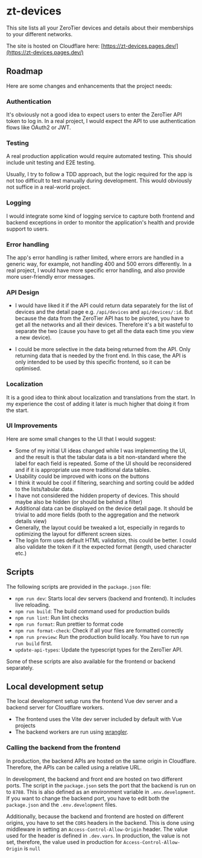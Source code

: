 # zt-devices

This site lists all your ZeroTier devices and details about their memberships to your different networks.

The site is hosted on Cloudflare here: [https://zt-devices.pages.dev/](https://zt-devices.pages.dev/)

## Roadmap

Here are some changes and enhancements that the project needs:

### Authentication

It's obviously not a good idea to expect users to enter the ZeroTier API token to log in. In a real project, I would expect the API to use authentication flows like OAuth2 or JWT.

### Testing

A real production application would require automated testing. This should include unit testing and E2E testing.

Usually, I try to follow a TDD approach, but the logic required for the app is not too difficult to test manually during development. This would obviously not suffice in a real-world project.

### Logging

I would integrate some kind of logging service to capture both frontend and backend exceptions in order to monitor the application's health and provide support to users.

### Error handling

The app's error handling is rather limited, where errors are handled in a generic way, for example, not handling 400 and 500 errors differently. In a real project, I would have more specific error handling, and also provide more user-friendly error messages.

### API Design

- I would have liked it if the API could return data separately for the list of devices and the detail page e.g. `/api/devices` and `api/devices/:id`. But because the data from the ZeroTier API has to be pivoted, you have to get all the networks and all their devices. Therefore it's a bit wasteful to separate the two (cause you have to get all the data each time you view a new device).

- I could be more selective in the data being returned from the API. Only returning data that is needed by the front end. In this case, the API is only intended to be used by this specific frontend, so it can be optimised.

### Localization

It is a good idea to think about localization and translations from the start. In my experience the cost of adding it later is much higher that doing it from the start.

### UI Improvements

Here are some small changes to the UI that I would suggest:

- Some of my initial UI ideas changed while I was implementing the UI, and the result is that the tabular data is a bit non-standard where the label for each field is repeated. Some of the UI should be reconsidered and if it is appropriate use more traditional data tables.
- Usability could be improved with icons on the buttons
- I think it would be cool if filtering, searching and sorting could be added to the lists/tabular data.
- I have not considered the hidden property of devices. This should maybe also be hidden (or should be behind a filter)
- Additional data can be displayed on the device detail page. It should be trivial to add more fields (both to the aggregation and the network details view)
- Generally, the layout could be tweaked a lot, especially in regards to optimizing the layout for different screen sizes.
- The login form uses default HTML validation, this could be better. I could also validate the token if it the expected format (length, used character etc.)

## Scripts

The following scripts are provided in the `package.json` file:

- `npm run dev`: Starts local dev servers (backend and frontend). It includes live reloading.
- `npm run build`: The build command used for production builds
- `npm run lint`: Run lint checks
- `npm run format`: Run prettier to format code
- `npm run format-check`: Check if all your files are formatted correctly
- `npm run preview`: Run the production build locally. You have to run `npm run build` first.
- `update-api-types`: Update the typescript types for the ZeroTier API.

Some of these scripts are also available for the frontend or backend separately.

## Local development setup

The local development setup runs the frontend Vue dev server and a backend server for Cloudflare workers.

- The frontend uses the Vite dev server included by default with Vue projects
- The backend workers are run using [wrangler](https://developers.cloudflare.com/workers/wrangler/).

### Calling the backend from the frontend

In production, the backend APIs are hosted on the same origin in Cloudflare. Therefore, the APIs can be called using a relative URL.

In development, the backend and front end are hosted on two different ports. The script in the `package.json` sets the port
that the backend is run on to `8788`. This is also defined as an environment variable in `.env.development`. If you want to change the
backend port, you have to edit both the `package.json` and the `.env.development` files.

Additionally, because the backend and frontend are hosted on different origins, you have to set the `CORS` headers in the backend. This is done using middleware in setting an `Access-Control-Allow-Origin` header. The value used for the header is defined in `.dev.vars`. In production, the value is not set, therefore, the value used in production
for `Access-Control-Allow-Origin` is `null`
